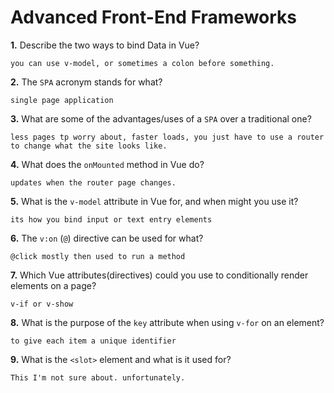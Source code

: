 # Advanced Front-End Frameworks


**1.** Describe the two ways to bind Data in Vue?
<!-- enter you answer in the space below -->
```
you can use v-model, or sometimes a colon before something.
```

**2.** The `SPA` acronym stands for what?
<!-- enter you answer in the space below -->
```
single page application
```
**3.** What are some of the advantages/uses of a `SPA` over a traditional one?
<!-- enter you answer in the space below -->
```
less pages tp worry about, faster loads, you just have to use a router to change what the site looks like.
```
**4.** What does the `onMounted` method in Vue do?
<!-- enter you answer in the space below -->
```
updates when the router page changes.
```
**5.** What is the `v-model` attribute in Vue for, and when might you use it?
<!-- enter you answer in the space below -->
```
its how you bind input or text entry elements
```
**6.** The `v:on` (`@`) directive can be used for what?
<!-- enter you answer in the space below -->
```
@click mostly then used to run a method
```
**7.** Which Vue attributes(directives) could you use to conditionally render elements on a page?
<!-- enter you answer in the space below -->
```
v-if or v-show
```
**8.** What is the purpose of the `key` attribute when using `v-for` on an element?
<!-- enter you answer in the space below -->
```
to give each item a unique identifier
```
**9.** What is the `<slot>` element and what is it used for?
<!-- enter you answer in the space below -->
```
This I'm not sure about. unfortunately.
```